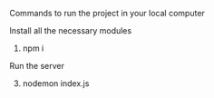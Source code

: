 Commands to run the project in your local computer

Install all the necessary modules
1. npm i
   
Run the server

3. nodemon index.js
